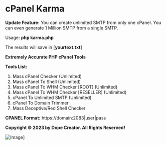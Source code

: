 # cPanel Karma

**Update Feature:** You can create unlimited SMTP from only one cPanel. You can even generate 1 Million SMTP from a single SMTP.

Usage: **php karma.php**

The results will save in [**yourtext.txt**]

**Extremely Accurate PHP cPanel Tools**

**Tools List:**

1. Mass cPanel Checker (Unlimited)
2. Mass cPanel To Shell (Unlimited)
3. Mass cPanel To WHM Checker [ROOT] (Unlimited)
4. Mass cPanel To WHM Checker [RESELLER] (Unlimited)
5. cPanel To Unlimited SMTP (Unlimited)
6. cPanel To Domain Trimmer
7. Mass Deceptive/Red Shell Checker

**CPANEL Format:** https://domain:2083|user|pass


**Copyright © 2023 by Dope Creator. All Rights Reserved!**

![Image](https://raw.githubusercontent.com/orionhridoy/cPanel-Karma/main/img/Working.JPG)]
